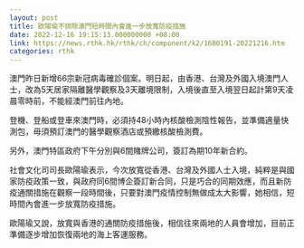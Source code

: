 ```yaml
---
layout: post
title: 歐陽瑜不排除澳門短時間內會進一步放寬防疫措施
date: 2022-12-16 19:15:13.000000000 +08:00
link: https://news.rthk.hk/rthk/ch/component/k2/1680191-20221216.htm
categories: rthk
---
```


澳門昨日新增66宗新冠病毒確診個案。明日起，由香港、台灣及外國入境澳門人士，改為5天居家隔離醫學觀察及3天離境限制，入境後直至入境翌日起計第9天凌晨零時前，不能經澳門前往內地。

登機、登船或登車來澳門時，必須持48小時內核酸檢測陰性報告，並準備適量快測包，毋須預訂澳門的醫學觀察酒店或預繳核酸檢測費。

另外，澳門特區政府下午分別與6間賭牌公司，簽訂為期10年新合約。

社會文化司司長歐陽瑜表示，今次放寬從香港、台灣及外國人士入境，純粹是與國家防疫政策一致，與政府同6間博企簽訂新合同，只是巧合的同期效應，而且新防疫通關措施在觀察一段時間後，只要對澳門疫情控制無做成太大影響，她相信，短時間內會進一步放寬防疫措施。

歐陽瑜又說，放寬與香港的通關防疫措施後，相信往來兩地的人員會增加，目前正準備逐步增加恢復兩地的海上客運服務。
